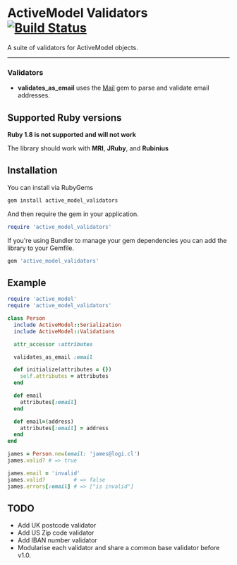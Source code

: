 # ActiveModel Validators [![Build Status](https://secure.travis-ci.org/jcf/active_model_validators.png?branch=master)](http://travis-ci.org/jcf/active_model_validators)

A suite of validators for ActiveModel objects.

---

### Validators

- **validates_as_email** uses the [Mail](https://github.com/mikel/mail)
  gem to parse and validate email addresses.

## Supported Ruby versions

**Ruby 1.8 is not supported and will not work**

The library should work with **MRI**, **JRuby**, and **Rubinius**

## Installation

You can install via RubyGems

``` sh
gem install active_model_validators
```

And then require the gem in your application.

``` ruby
require 'active_model_validators'
```

If you're using Bundler to manage your gem dependencies you can add the
library to your Gemfile.

``` ruby
gem 'active_model_validators'
```

## Example

``` ruby
require 'active_model'
require 'active_model_validators'

class Person
  include ActiveModel::Serialization
  include ActiveModel::Validations

  attr_accessor :attributes

  validates_as_email :email

  def initialize(attributes = {})
    self.attributes = attributes
  end

  def email
    attributes[:email]
  end

  def email=(address)
    attributes[:email] = address
  end
end

james = Person.new(email: 'james@logi.cl')
james.valid? # => true

james.email = 'invalid'
james.valid?         # => false
james.errors[:email] # => ["is invalid"]
```

## TODO

- Add UK postcode validator
- Add US Zip code validator
- Add IBAN number validator
- Modularise each validator and share a common base validator before v1.0.
